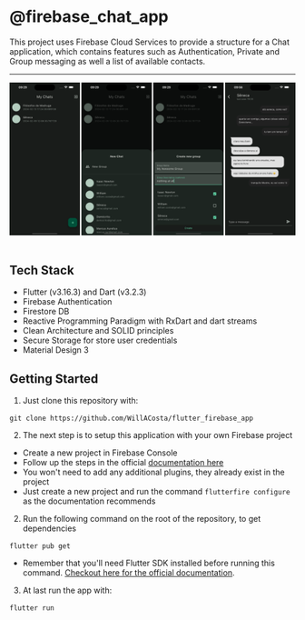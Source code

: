 # @firebase_chat_app

This project uses Firebase Cloud Services to provide a structure for a
Chat application, which contains features such as Authentication, Private and Group
messaging as well a list of available contacts.

---

<img src="docs/screenshot.png" /><br><br>

## Tech Stack

- Flutter (v3.16.3) and Dart (v3.2.3)
- Firebase Authentication
- Firestore DB
- Reactive Programming Paradigm with RxDart and dart streams
- Clean Architecture and SOLID principles
- Secure Storage for store user credentials
- Material Design 3

## Getting Started

1. Just clone this repository with:

```shell
git clone https://github.com/WillACosta/flutter_firebase_app
```

2. The next step is to setup this application with your own Firebase project

- Create a new project in Firebase Console
- Follow up the steps in the official [documentation here](https://firebase.google.com/docs/flutter/setup?platform=ios#configure-firebase)
- You won't need to add any additional plugins, they already exist in the project
- Just create a new project and run the command `flutterfire configure` as the documentation recommends

2. Run the following command on the root of the repository, to get dependencies

```shell
flutter pub get
```

- Remember that you'll need Flutter SDK installed before running this command.
  [Checkout here for the official documentation](https://docs.flutter.dev/get-started/install).

3. At last run the app with:

```shell
flutter run
```
